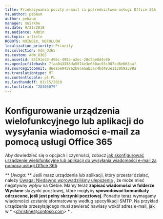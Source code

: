 ```yaml
---
title: Przekazywania poczty e-mail za pośrednictwem usługi Office 365
ms.author: pebaum
author: pebaum
manager: mnirkhe
ms.date: 9/21/2018
ms.audience: Admin
ms.topic: article
ROBOTS: NOINDEX, NOFOLLOW
localization_priority: Priority
ms.collection: Adm_O365
ms.custom: Adm_O365
ms.assetid: 84191e23-496c-495a-a2ec-28c5ae0d4c0b
ms.openlocfilehash: 7faa043358da5874e3e630ac55c907cd6e663aaf
ms.sourcegitcommit: d6ea5e9458a2b8ceaab3ac4bd483e1130b9a398a
ms.translationtype: MT
ms.contentlocale: pl-PL
ms.lasthandoff: 01/15/2019
ms.locfileid: "28305079"
---
```

# <a name="set-up-a-multifunction-device-or-application-to-send-email-using-office-365"></a>Konfigurowanie urządzenia wielofunkcyjnego lub aplikacji do wysyłania wiadomości e-mail za pomocą usługi Office 365

Aby dowiedzieć się o opcjach i czynności, zobacz [jak skonfigurować urządzenie wielofunkcyjne lub aplikacji do wysyłania wiadomości e-mail za pomocą usługi Office 365](https://support.office.com/article/69f58e99-c550-4274-ad18-c805d654b4c4).
  
 ** *Uwaga:* ** Jeśli masz urządzenia lub aplikacji, który przestał działać, należy [Uwaga: Niedawno wprowadziliśmy ulepszenia](https://support.microsoft.com/help/4458479/) , że może mieć negatywny wpływ na Ciebie. Mamy teraz **zapisać wiadomości w folderze Wysłane** skrzynki pocztowej, które mogłyby **spowodować komunikaty odrzucone, jeśli jest pełny skrzynki pocztowej**. Ponadto teraz wymagamy wiadomości zostanie sformatowany według specyfikacji SMTP. Na przykład urządzenia przesyłającego musi zawierać nawiasy wokół adres e-mail, jak w * \<christine@contoso.com\> * . 
  

